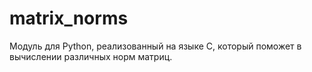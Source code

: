 # matrix_norms
Модуль для Python, реализованный на языке C, который поможет в вычислении различных норм матриц.

